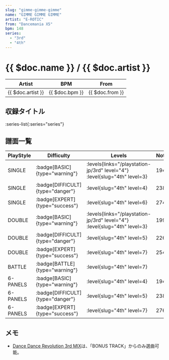 ```yaml
---
slug: "gimme-gimme-gimme"
name: "GIMME GIMME GIMME"
artist: "E-ROTIC"
from: "Dancemania X5"
bpm: 148
series:
  - "3rd"
  - "4th"
---
```


# {{ $doc.name }} / {{ $doc.artist }}

|Artist|BPM|From|
|------|---|----|
|{{ $doc.artist }}|{{ $doc.bpm }}|{{ $doc.from }}|

## 収録タイトル

:series-list{:series="series"}

## 譜面一覧

|PlayStyle|Difficulty|Levels|Notes|Movie|
|---------|----------|------|-----|-----|
|SINGLE| :badge[BASIC]{type="warning"}| :levels{links="/playstation-jp/3rd" level="4"} :level{slug="4th" level=3}|194/0||
|SINGLE| :badge[DIFFICULT]{type="danger"}|<div class="field is-grouped is-grouped-multiline"> :level{slug="4th" level=4}</div>|238/0||
|SINGLE| :badge[EXPERT]{type="success"}|<div class="field is-grouped is-grouped-multiline"> :level{slug="4th" level=6}</div>|274/0||
|DOUBLE| :badge[BASIC]{type="warning"}| :levels{links="/playstation-jp/3rd" level="4"} :level{slug="4th" level=3}|199/0||
|DOUBLE| :badge[DIFFICULT]{type="danger"}|<div class="field is-grouped is-grouped-multiline"> :level{slug="4th" level=5}</div>|226/0||
|DOUBLE| :badge[EXPERT]{type="success"}|<div class="field is-grouped is-grouped-multiline"> :level{slug="4th" level=7}</div>|254/0||
|BATTLE| :badge[BATTLE]{type="warning"}|<div class="field is-grouped is-grouped-multiline"> :level{slug="4th" level=7}</div>|||
|6-PANELS| :badge[BASIC]{type="warning"}|<div class="field is-grouped is-grouped-multiline"> :level{slug="4th" level=4}</div>|194/0||
|6-PANELS| :badge[DIFFICULT]{type="danger"}|<div class="field is-grouped is-grouped-multiline"> :level{slug="4th" level=5}</div>|238/0||
|6-PANELS| :badge[EXPERT]{type="success"}|<div class="field is-grouped is-grouped-multiline"> :level{slug="4th" level=7}</div>|276/0||

## メモ

- [Dance Dance Revolution 3rd MIX](/series/3rd)は、「BONUS TRACK」からのみ選曲可能。
